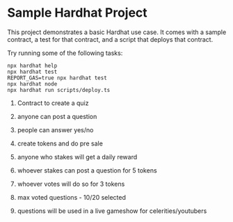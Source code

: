 # Sample Hardhat Project

This project demonstrates a basic Hardhat use case. It comes with a sample contract, a test for that contract, and a script that deploys that contract.

Try running some of the following tasks:

```shell
npx hardhat help
npx hardhat test
REPORT_GAS=true npx hardhat test
npx hardhat node
npx hardhat run scripts/deploy.ts
```


1. Contract to create a quiz
2. anyone can post a question
3. people can answer yes/no


1. create tokens and do pre sale
2. anyone who stakes will get a daily reward
3. whoever stakes can post a question for 5 tokens
4. whoever votes will do so for 3 tokens
5. max voted questions - 10/20 selected
6. questions will be used in a live gameshow for celerities/youtubers


